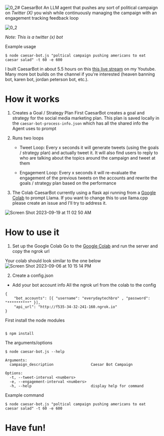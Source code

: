 ![0_2](https://github.com/jawerty/CaesarBot/assets/1999719/641bebd0-c7f4-4c87-b275-191e8672b150)# CaesarBot
An LLM agent that pushes any sort of political campaign on *Twitter (X)* you wish while continuously managing the campaign with an engagement tracking feedback loop

![0_2](https://github.com/jawerty/CaesarBot/assets/1999719/df7ec571-dcf1-4195-9bfb-46a628d341e0)

*Note: This is a twitter (x) bot*

Example usage
```
$ node caesar-bot.js "poltical campaign pushing americans to eat caesar salad" -t 60 -e 600
```

I built CaesarBot in about 5.5 hours on this [this live stream](https://www.youtube.com/live/zkpB3Wmxj60) on my Youtube. Many more bot builds on the channel if you're interested (heaven banning bot, karen bot, jordan peterson bot, etc.).

# How it works
1) Creates a Goal / Strategy Plan
First CaesarBot creates a goal and strategy for the social media marketing plan. This plan is saved locally in the `caesar-bot-process-info.json` which has all the shared info the Agent uses to prompt

2) Runs two loops
	- Tweet Loop: Every x seconds it will generate tweets (using the goals / strategy plan) and actually tweet it. It will also find users to reply to who are talking about the topics around the campaign and tweet at them

	- Engagement Loop: Every x seconds it will re-evaluate the engagement of the previous tweets on the accounts and rewrite the goals / strategy plan based on the performance 

3) The Colab
CaesarBot currently using a flask api running from a [Google Colab](https://colab.research.google.com/drive/1Q3PI9Vt4IEiUQKXvLnRJyOOjZdWmrmSR?usp=sharing) to prompt Llama. If you want to change this to use llama.cpp please create an issue and I'll try to address it.

![Screen Shot 2023-09-19 at 11 02 50 AM](https://github.com/jawerty/CaesarBot/assets/1999719/9e73446e-4799-45fc-9c45-c0727f1a4676)

# How to use it
1) Set up the Google Colab 
Go to the [Google Colab](https://colab.research.google.com/drive/1Q3PI9Vt4IEiUQKXvLnRJyOOjZdWmrmSR?usp=sharing) and run the server and copy the ngrok url

Your colab should look similar to the one below
![Screen Shot 2023-09-06 at 10 15 14 PM](https://github.com/jawerty/CaesarBot/assets/1999719/d0e19fef-d201-46e9-a1d9-5359557cb1c3)

2) Create a config.json
- Add your bot account info
All the ngrok url from the colab to the config
```
{
	"bot_accounts": [{ "username": "everydaytechbro" , "password": "**********" }],
	"api_url": "http://f535-34-32-241-160.ngrok.io"
}

```
First install the node modules
```

$ npm install

```

The arguments/options
```
$ node caesar-bot.js --help

Arguments:
  campaign_description                 Caesar Bot Campaign

Options:
  -t, --tweet-interval <numbers>
  -e, --engagement-interval <numbers>
  -h, --help                           display help for command

```

Example command
```
$ node caesar-bot.js "poltical campaign pushing americans to eat caesar salad" -t 60 -e 600
```


# Have fun!

